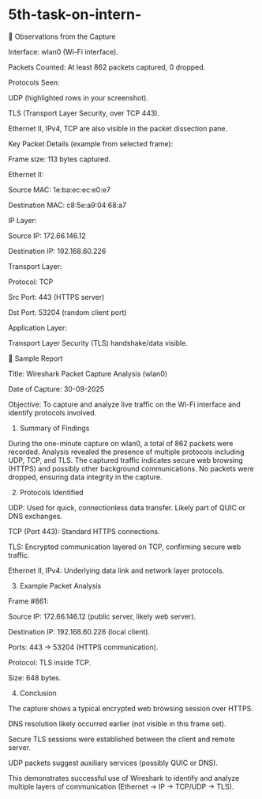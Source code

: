 # 5th-task-on-intern-


🔎 Observations from the Capture

Interface: wlan0 (Wi-Fi interface).

Packets Counted: At least 862 packets captured, 0 dropped.

Protocols Seen:

UDP (highlighted rows in your screenshot).

TLS (Transport Layer Security, over TCP 443).

Ethernet II, IPv4, TCP are also visible in the packet dissection pane.

Key Packet Details (example from selected frame):

Frame size: 113 bytes captured.

Ethernet II:

Source MAC: 1e:ba:ec:ec:e0:e7

Destination MAC: c8:5e:a9:04:68:a7

IP Layer:

Source IP: 172.66.146.12

Destination IP: 192.168.60.226

Transport Layer:

Protocol: TCP

Src Port: 443 (HTTPS server)

Dst Port: 53204 (random client port)

Application Layer:

Transport Layer Security (TLS) handshake/data visible.

📑 Sample Report

Title: Wireshark Packet Capture Analysis (wlan0)

Date of Capture: 30-09-2025

Objective: To capture and analyze live traffic on the Wi-Fi interface and identify protocols involved.

1. Summary of Findings

During the one-minute capture on wlan0, a total of 862 packets were recorded. Analysis revealed the presence of multiple protocols including UDP, TCP, and TLS. The captured traffic indicates secure web browsing (HTTPS) and possibly other background communications. No packets were dropped, ensuring data integrity in the capture.

2. Protocols Identified

UDP: Used for quick, connectionless data transfer. Likely part of QUIC or DNS exchanges.

TCP (Port 443): Standard HTTPS connections.

TLS: Encrypted communication layered on TCP, confirming secure web traffic.

Ethernet II, IPv4: Underlying data link and network layer protocols.

3. Example Packet Analysis

Frame #861:

Source IP: 172.66.146.12 (public server, likely web server).

Destination IP: 192.168.60.226 (local client).

Ports: 443 → 53204 (HTTPS communication).

Protocol: TLS inside TCP.

Size: 648 bytes.

4. Conclusion

The capture shows a typical encrypted web browsing session over HTTPS.

DNS resolution likely occurred earlier (not visible in this frame set).

Secure TLS sessions were established between the client and remote server.

UDP packets suggest auxiliary services (possibly QUIC or DNS).

This demonstrates successful use of Wireshark to identify and analyze multiple layers of communication (Ethernet → IP → TCP/UDP → TLS).
